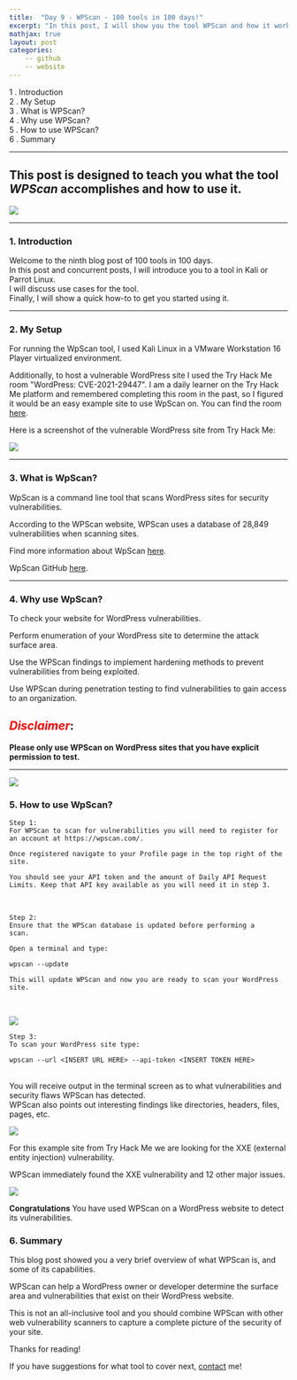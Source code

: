 ```yaml
---
title:  "Day 9 - WPScan - 100 tools in 100 days!"
excerpt: "In this post, I will show you the tool WPScan and how it works."
mathjax: true
layout: post
categories:
    -- github
    -- website
---
```


1 . Introduction
<br>
2 . My Setup
<br>
3 . What is WPScan?
<br>
4 . Why use WPScan?
<br>
5 . How to use WPScan?
<br>
6 . Summary

---

## This post is designed to teach you what the tool *WPScan* accomplishes and how to use it.

![](https://raw.githubusercontent.com/matthewomccorkle/matthewomccorkle.github.io/master/_posts/assets/100%20tools/wpscan/wpscan1.png)

---

### 1. **Introduction**

Welcome to the ninth blog post of 100 tools in 100 days.<br> 
In this post and concurrent posts, I will introduce you to a tool in Kali or Parrot Linux. <br>
I will discuss use cases for the tool.<br> 
Finally, I will show a quick how-to to get you started using it. 

---

### 2. **My Setup**

For running the WpScan tool, I used Kali Linux in a VMware Workstation 16 Player virtualized environment.

Additionally, to host a vulnerable WordPress site I used the Try Hack Me room "WordPress: CVE-2021-29447". I am a daily learner on the Try Hack Me platform and remembered completing this room in the past, so I figured it would be an easy example site to use WpScan on. You can find the room [here](https://tryhackme.com/room/wordpresscve202129447).

Here is a screenshot of the vulnerable WordPress site from Try Hack Me:

![](https://raw.githubusercontent.com/matthewomccorkle/matthewomccorkle.github.io/master/_posts/assets/100%20tools/wpscan/wpscan2.png)

---

### 3. **What is WpScan?**

WpScan is a command line tool that scans WordPress sites for security vulnerabilities. 

According to the WPScan website, WPScan uses a database of 28,849 vulnerabilities when scanning sites. 

Find more information about WpScan [here](https://WpScan.com/wordpress-security-scanner).

WpScan GitHub [here](https://github.com/WpScanteam/WpScan).

---

### 4. **Why use WpScan?**

To check your website for WordPress vulnerabilities. 

Perform enumeration of your WordPress site to determine the attack surface area.

Use the WPScan findings to implement hardening methods to prevent vulnerabilities from being exploited. 

Use WPScan during penetration testing to find vulnerabilities to gain access to an organization. 

## <span style="color:red">***Disclaimer***</span>:<br>
**Please only use WPScan on WordPress sites that you have explicit permission to test.**

---

![](https://raw.githubusercontent.com/matthewomccorkle/matthewomccorkle.github.io/master/_posts/assets/100%20tools/wpscan/wpscan3.png)

### 5. **How to use WpScan?**

    Step 1:
    For WPScan to scan for vulnerabilities you will need to register for an account at https://wpscan.com/.

    Once registered navigate to your Profile page in the top right of the site.

    You should see your API token and the amount of Daily API Request Limits. Keep that API key available as you will need it in step 3.

<br>

    Step 2:
    Ensure that the WPScan database is updated before performing a 
    scan.

    Open a terminal and type:

    wpscan --update

    This will update WPScan and now you are ready to scan your WordPress site.

<br>

![](https://raw.githubusercontent.com/matthewomccorkle/matthewomccorkle.github.io/master/_posts/assets/100%20tools/wpscan/wpscan4.png)

    Step 3:
    To scan your WordPress site type:

    wpscan --url <INSERT URL HERE> --api-token <INSERT TOKEN HERE>

<br>
You will receive output in the terminal screen as to what vulnerabilities and security flaws WPScan has detected. 
<br>
WPScan also points out interesting findings like directories, headers, files, pages, etc.<br>

![](https://raw.githubusercontent.com/matthewomccorkle/matthewomccorkle.github.io/master/_posts/assets/100%20tools/wpscan/wpscan7.png)

For this example site from Try Hack Me we are looking for the XXE (external 
entity injection) vulnerability.

WPScan immediately found the XXE vulnerability and 12 other major issues.<br>

![](https://raw.githubusercontent.com/matthewomccorkle/matthewomccorkle.github.io/master/_posts/assets/100%20tools/wpscan/wpscan6.png)

**Congratulations** You have used WPScan on a WordPress website to detect its vulnerabilities. 

### 6. **Summary**

This blog post showed you a very brief overview of what WPScan is, and some of its capabilities.

WPScan can help a WordPress owner or developer determine the surface area and vulnerabilities that exist on their WordPress website.

This is not an all-inclusive tool and you should combine WPScan with other web vulnerability scanners to capture a complete picture of the security of your site.

Thanks for reading!<br>

If you have suggestions for what tool to cover next, [contact](mailto:matthew.o.mccorkle@gmail.com) me!
